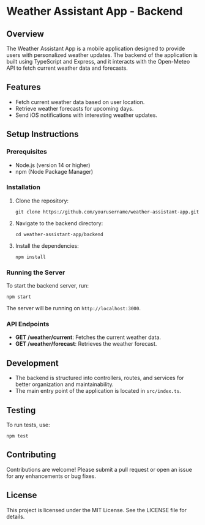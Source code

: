 # Weather Assistant App - Backend

## Overview
The Weather Assistant App is a mobile application designed to provide users with personalized weather updates. The backend of the application is built using TypeScript and Express, and it interacts with the Open-Meteo API to fetch current weather data and forecasts.

## Features
- Fetch current weather data based on user location.
- Retrieve weather forecasts for upcoming days.
- Send iOS notifications with interesting weather updates.

## Setup Instructions

### Prerequisites
- Node.js (version 14 or higher)
- npm (Node Package Manager)

### Installation
1. Clone the repository:
   ```
   git clone https://github.com/yourusername/weather-assistant-app.git
   ```
2. Navigate to the backend directory:
   ```
   cd weather-assistant-app/backend
   ```
3. Install the dependencies:
   ```
   npm install
   ```

### Running the Server
To start the backend server, run:
```
npm start
```
The server will be running on `http://localhost:3000`.

### API Endpoints
- **GET /weather/current**: Fetches the current weather data.
- **GET /weather/forecast**: Retrieves the weather forecast.

## Development
- The backend is structured into controllers, routes, and services for better organization and maintainability.
- The main entry point of the application is located in `src/index.ts`.

## Testing
To run tests, use:
```
npm test
```

## Contributing
Contributions are welcome! Please submit a pull request or open an issue for any enhancements or bug fixes.

## License
This project is licensed under the MIT License. See the LICENSE file for details.